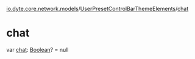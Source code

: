 [io.dyte.core.network.models](../index.md)/[UserPresetControlBarThemeElements](index.md)/[chat](chat.md)

# chat


var [chat](chat.md): [Boolean](https://kotlinlang.org/api/latest/jvm/stdlib/kotlin/-boolean/index.html)? = null
